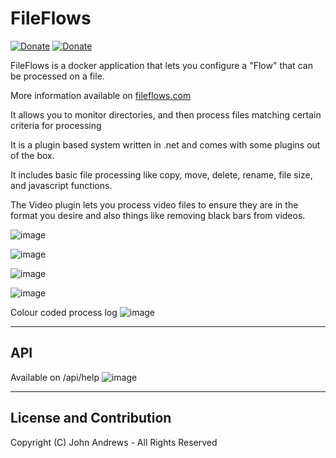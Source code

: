 # FileFlows

[![Donate](https://img.shields.io/badge/Donate-Patreon-blue.svg)](https://www.patreon.com/revenz)
[![Donate](https://img.shields.io/badge/Donate-PayPal-green.svg)](https://www.paypal.com/donate/?hosted_button_id=ZJLFMQSQ6WX3J)

FileFlows is a docker application that lets you configure a "Flow" that can be processed on a file.

More information available on [fileflows.com](https://fileflows.com)

It allows you to monitor directories, and then process files matching certain criteria for processing

It is a plugin based system written in .net and comes with some plugins out of the box.

It includes basic file processing like copy, move, delete, rename, file size, and javascript functions.

The Video plugin lets you process video files to ensure they are in the format you desire and also things like removing black bars from videos.


![image](https://user-images.githubusercontent.com/958400/142393794-38b58e23-2b05-45b1-8eb1-2f4ad6574422.png)


![image](https://user-images.githubusercontent.com/958400/142720537-df9341ea-c11d-432e-bd1c-07ae4ef3b43d.png)


![image](https://user-images.githubusercontent.com/958400/160212493-05f15d86-20fa-40e4-ac2d-b5e373e01d75.png)

![image](https://user-images.githubusercontent.com/958400/160212767-01dccf20-6816-49cc-a289-16f0c1c4c731.png)

Colour coded process log
![image](https://user-images.githubusercontent.com/958400/160212825-e16a66ad-b1ad-409e-87a7-6ebdc83fe2eb.png)


---

## API 
Available on /api/help
![image](https://user-images.githubusercontent.com/958400/160212640-a2328ae3-3efe-4900-8937-65b1804bee74.png)


--- 

## License and Contribution
Copyright (C) John Andrews - All Rights Reserved
